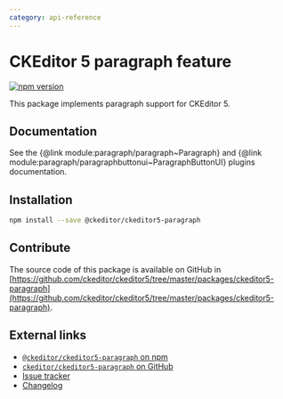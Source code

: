 ```yaml
---
category: api-reference
---
```


# CKEditor 5 paragraph feature

[![npm version](https://badge.fury.io/js/%40ckeditor%2Fckeditor5-paragraph.svg)](https://www.npmjs.com/package/@ckeditor/ckeditor5-paragraph)

This package implements paragraph support for CKEditor 5.

## Documentation

See the {@link module:paragraph/paragraph~Paragraph} and {@link module:paragraph/paragraphbuttonui~ParagraphButtonUI} plugins documentation.

## Installation

```bash
npm install --save @ckeditor/ckeditor5-paragraph
```

## Contribute

The source code of this package is available on GitHub in [https://github.com/ckeditor/ckeditor5/tree/master/packages/ckeditor5-paragraph](https://github.com/ckeditor/ckeditor5/tree/master/packages/ckeditor5-paragraph).

## External links

* [`@ckeditor/ckeditor5-paragraph` on npm](https://www.npmjs.com/package/@ckeditor/ckeditor5-paragraph)
* [`ckeditor/ckeditor5-paragraph` on GitHub](https://github.com/ckeditor/ckeditor5/tree/master/packages/ckeditor5-paragraph)
* [Issue tracker](https://github.com/ckeditor/ckeditor5/issues)
* [Changelog](https://github.com/ckeditor/ckeditor5/blob/master/CHANGELOG.md)
